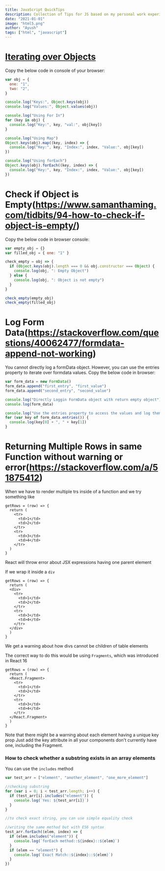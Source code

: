 ```yaml
---
title: JavaScript QuickTips
description: Collection of Tips for JS based on my personal work experience
date: "2021-01-01"
image: "html5.png"
author: "Ayush"
tags: ["html", "javascript"]
---
```


# [Iterating over Objects](https://stackoverflow.com/questions/14379274/how-to-iterate-over-a-javascript-object)

Copy the below code in console of your browser:

```js heading="How to Iterate over Objects in JS"
var obj = {
  one: "1",
  two: "2",
}

console.log("Keys:", Object.keys(obj))
console.log("Values:", Object.values(obj))

console.log("Using For In")
for (key in obj) {
  console.log("Key:", key, "val:", obj[key])
}

console.log("Using Map")
Object.keys(obj).map((key, index) => {
  console.log("Key:", key, "Index:", index, "Value:", obj[key])
})

console.log("Using forEach")
Object.keys(obj).forEach((key, index) => {
  console.log("Key:", key, "Index:", index, "Value:", obj[key])
})
```

# Check if Object is Empty(https://www.samanthaming.com/tidbits/94-how-to-check-if-object-is-empty/)

Copy the below code in browser console:

```js heading='Check if Object is empty'
var empty_obj = {}
var filled_obj = { one: "1" }

check_empty = obj => {
  if (Object.keys(obj).length === 0 && obj.constructor === Object) {
    console.log(obj, ": Empty Object")
  } else {
    console.log(obj, ": Object is not empty")
  }
}

check_empty(empty_obj)
check_empty(filled_obj)
```

# Log Form Data(https://stackoverflow.com/questions/40062477/formdata-append-not-working)

You cannot directly log a formData object.
However, you can use the entries property to iterate over formdata values.
Copy the below code in browser:

```js heading="Logging Form Data"
var form_data = new FormData()
form_data.append("first_entry", "first_value")
form_data.append("second_entry", "second_value")

console.log("Directly Loggin FormData object with return empty object")
console.log(form_data)

console.log("Use the entries property to access the values and log them")
for (var key of form_data.entries()) {
  console.log(key[0] + ", " + key[1])
}
```

# Returning Multiple Rows in same Function without warning or error(https://stackoverflow.com/a/51875412)

When we have to render multiple trs inside of a function and we try something like

```
getRows = (row) => {
  return (
    <tr>
      <td>1</td>
      <td>2</td>
    </tr>
    <tr>
      <td>3</td>
      <td>4</td>
    </tr>
  )
}
```

React will throw error about JSX expressions having one parent element

If we wrap it inside a `div`

```
getRows = (row) => {
  return (
  <div>
    <tr>
      <td>1</td>
      <td>2</td>
    </tr>
    <tr>
      <td>3</td>
      <td>4</td>
    </tr>
  </div>
  )
}
```

We get a warning about how divs cannot be children of table elements

The correct way to do this would be using `Fragments`, which was introduced in React 16

```
getRows = (row) => {
  return (
  <React.Fragment>
    <tr>
      <td>1</td>
      <td>2</td>
    </tr>
    <tr>
      <td>3</td>
      <td>4</td>
    </tr>
  </React.Fragment>
  )
}
```

Note that there might be a warning about each element having a unique key prop
Just add the key attribute in all your components don't currently have one, including the Fragment.

### How to check whether a substring exists in an array elements

You can use the `includes` method

```js
var test_arr = ["element", "another_element", "one_more_element"]

//checking substring
for (var i = 0; i < test_arr.length; i++) {
  if (test_arr[i].includes("element")) {
    console.log(`Yes: ${test_arr[i]}`)
  }
}

//to check exact string, you can use simple equality check

//writing the same method but with ES6 syntax
test_arr.forEach((elem, index) => {
  if (elem.includes("element")) {
    console.log(`forEach method::${index}::${elem}`)
  }
  if (elem == "element") {
    console.log(`Exact Match::${index}::${elem}`)
  }
})
```
